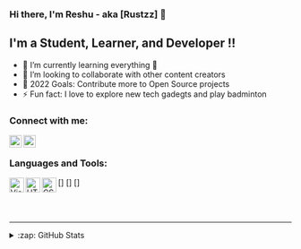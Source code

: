 ### Hi there, I'm Reshu - aka [Rustzz] 👋

## I'm a Student, Learner, and Developer !!

- 🌱 I’m currently learning everything 🤣
- 👯 I’m looking to collaborate with other content creators
- 🥅 2022 Goals: Contribute more to Open Source projects
- ⚡ Fun fact: I love to explore new tech gadegts and play badminton

### Connect with me:

[<img align="left" alt="codeSTACKr | LinkedIn" width="22px" src="https://cdn-icons-png.flaticon.com/512/174/174857.png" />][linkedin]
[<img align="left" alt="codeSTACKr | Instagram" width="22px" src="https://cdn-icons-png.flaticon.com/512/1384/1384063.png" />][instagram]

<br />

### Languages and Tools:

[<img align="left" alt="Visual Studio Code" width="26px" bg='white' src="https://cdn-icons-png.flaticon.com/512/3098/3098090.png" />]
[<img align="left" alt="HTML5" width="26px" src="https://cdn-icons-png.flaticon.com/512/4143/4143774.png" />]
[<img align="left" alt="CSS3" width="26px" src="https://cdn-icons-png.flaticon.com/512/3186/3186430.png" />]

<br />
<br />

---
<details>
  <summary>:zap: GitHub Stats</summary>

  <img align="left" alt="codeSTACKr's GitHub Stats" src="https://github-readme-stats.codestackr.vercel.app/api?username=codeSTACKr&show_icons=true&hide_border=true" />

</details>

[linkedin]: https://www.linkedin.com/in/reshu-agarwal-393ba9187/
[instagram]: https://www.instagram.com/rust_em_all/

